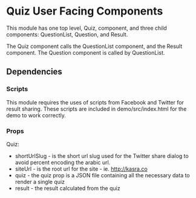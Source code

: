 # Quiz User Facing Components

This module has one top level, Quiz, component, and three child components: QuestionList, Question, and Result.

The Quiz component calls the QuestionList component, and the Result component. The Question component is called by QuestionList.

## Dependencies

### Scripts

This module requires the uses of scripts from Facebook and Twitter for result sharing. These scripts are included in demo/src/index.html for the demo to work correctly.

### Props

Quiz:
 - shortUrlSlug - is the short url slug used for the Twitter share dialog to avoid percent encoding the arabic url.
 - siteUrl - is the root url for the site - ie. http://kasra.co
 - quiz - the quiz prop is a JSON file containing all the necessary data to render a single quiz
 - result - the result calculated from the quiz
